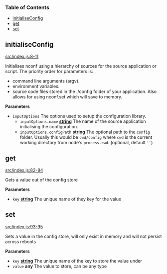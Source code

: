 <!-- Generated by documentation.js. Update this documentation by updating the source code. -->

### Table of Contents

-   [initialiseConfig](#initialiseconfig)
-   [get](#get)
-   [set](#set)

## initialiseConfig

[src/index.js:8-11](https://github.com/KrimzenNinja/krimzen-ninja-config/blob/7c80c6b0edc241daae97c3ccff7d6f1654ba74df/src/index.js#L8-L11 "Source code on GitHub")

Initialises nconf using a hierarchy of sources for the source application or script.
The priority order for parameters is:

-   command line arguments (argv).
-   environment variables.
-   source code files stored in the ./config folder of your application.
    Also allows for using nconf.set which will save to memory.

**Parameters**

-   `inputOptions`  The options used to setup the configuration library.
    -   `inputOptions.name` **[string](https://developer.mozilla.org/en-US/docs/Web/JavaScript/Reference/Global_Objects/String)** The name of the source application initialising the configuration.
    -   `inputOptions.configPath` **[string](https://developer.mozilla.org/en-US/docs/Web/JavaScript/Reference/Global_Objects/String)** The optional path to the `config` folder. Usually this would be `cwd/config` where `cwd` is the current working directory from node's `process.cwd`. (optional, default `''`)

## get

[src/index.js:82-84](https://github.com/KrimzenNinja/krimzen-ninja-config/blob/7c80c6b0edc241daae97c3ccff7d6f1654ba74df/src/index.js#L82-L84 "Source code on GitHub")

Gets a value out of the config store

**Parameters**

-   `key` **[string](https://developer.mozilla.org/en-US/docs/Web/JavaScript/Reference/Global_Objects/String)** The unique name of they key for the value

## set

[src/index.js:93-95](https://github.com/KrimzenNinja/krimzen-ninja-config/blob/7c80c6b0edc241daae97c3ccff7d6f1654ba74df/src/index.js#L93-L95 "Source code on GitHub")

Sets a value in the config store, will only exist in memory and will not persist across reboots

**Parameters**

-   `key` **[string](https://developer.mozilla.org/en-US/docs/Web/JavaScript/Reference/Global_Objects/String)** The unique name of the key to store the value under
-   `value` **any** The value to store, can be any type
